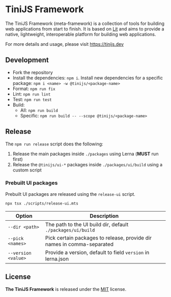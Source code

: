 # TiniJS Framework

The TiniJS Framework (meta-framework) is a collection of tools for building web applications from start to finish. It is based on [Lit](https://lit.dev) and aims to provide a native, lightweight, interoperable platform for building web applications.

For more details and usage, please visit <https://tinijs.dev>

## Development

- Fork the repository
- Install the dependencies: `npm i`. Install new dependencies for a specific package: `npm i <name> -w @tinijs/<package-name>`
- Format: `npm run fix`
- Lint: `npm run lint`
- Test: `npm run test`
- Build:
  - All: `npm run build`
  - Specific: `npm run build -- --scope @tinijs/<package-name>`

## Release

The `npm run release` script does the following:

1. Release the main packages inside `./packages` using Lerna (**MUST** run first)
2. Release the `@tinijs/ui-*` packages inside `./packages/ui/build` using a custom script

### Prebuilt UI packages

Prebuilt UI packages are released using the `release-ui` script.

```bash
npx tsx ./scripts/release-ui.mts
```

| Option              | Description                                                            |
| ------------------- | ---------------------------------------------------------------------- |
| `--dir <path>`      | The path to the UI build dir, default `./packages/ui/build`            |
| `--pick <names>`    | Pick certain packages to release, provide dir names in comma-separated |
| `--version <value>` | Provide a version, default to field `version` in lerna.json            |

## License

**The TiniJS Framework** is released under the [MIT](./LICENSE) license.
